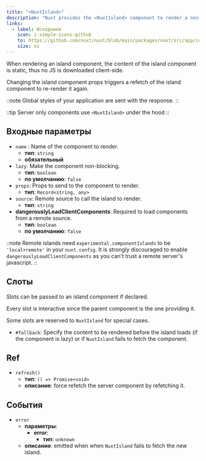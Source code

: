 ```yaml
---
title: "<NuxtIsland>"
description: "Nuxt provides the <NuxtIsland> component to render a non-interactive component without any client JS."
links:
  - label: Исходники
    icon: i-simple-icons-github
    to: https://github.com/nuxt/nuxt/blob/main/packages/nuxt/src/app/components/nuxt-island.ts
    size: xs
---
```


When rendering an island component, the content of the island component is static, thus no JS is downloaded client-side.

Changing the island component props triggers a refetch of the island component to re-render it again.

::note
Global styles of your application are sent with the response.
::

::tip
Server only components use `<NuxtIsland>` under the hood
::

## Входные параметры

- `name` : Name of the component to render.
  - **тип**: `string`
  - **обязательный**
- `lazy`: Make the component non-blocking.
  - **тип**: `boolean`
  - **по умолчанию**: `false`
- `props`: Props to send to the component to render.
  - **тип**: `Record<string, any>`
- `source`: Remote source to call the island to render.
  - **тип**: `string`
- **dangerouslyLoadClientComponents**: Required to load components from a remote source.
  - **тип**: `boolean`
  - **по умолчанию**: `false`

::note
Remote islands need `experimental.componentIslands` to be `'local+remote'` in your `nuxt.config`.
It is strongly discouraged to enable `dangerouslyLoadClientComponents` as you can't trust a remote server's javascript.
::

## Слоты

Slots can be passed to an island component if declared.

Every slot is interactive since the parent component is the one providing it.

Some slots are reserved to `NuxtIsland` for special cases.

- `#fallback`: Specify the content to be rendered before the island loads (if the component is lazy) or if `NuxtIsland` fails to fetch the component.

## Ref

- `refresh()`
  - **тип**: `() => Promise<void>`
  - **описание**: force refetch the server component by refetching it.

## События

- `error`
  - **параметры**:
    - **error**:
      - **тип**: `unknown`
  - **описание**: emitted when when `NuxtIsland` fails to fetch the new island.
